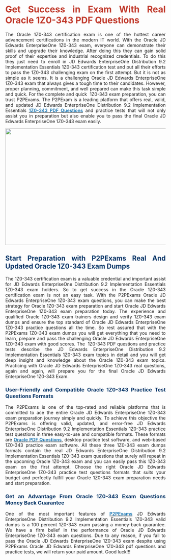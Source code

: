 <h1 style="text-align: justify;"><strong><span style="color:#c0392b;">Get Success in Exam With Real Oracle 1Z0-343 PDF Questions</span></strong></h1>

<p style="text-align: justify;">The Oracle 1Z0-343 certification exam is one of the hottest career advancement certifications in the modern IT world. With the Oracle JD Edwards EnterpriseOne 1Z0-343 exam, everyone can demonstrate their skills and upgrade their knowledge. After doing this they can gain solid proof of their expertise and industrial recognized credentials. To do this they just need to enroll in JD Edwards EnterpriseOne Distribution 9.2 Implementation Essentials 1Z0-343 certification test and put all their efforts to pass the 1Z0-343 challenging exam on the first attempt. But it is not as simple as it seems. It is a challenging Oracle JD Edwards EnterpriseOne 1Z0-343 exam that always gives a tough&nbsp;time to their candidates. However, proper planning, commitment, and well prepared can make this task simple and quick. For the complete and quick&nbsp; 1Z0-343 exam preparation, you can trust P2PExams. The P2PExam is a leading platform that offers real, valid, and updated JD Edwards EnterpriseOne Distribution 9.2 Implementation Essentials <strong><a href="https://www.p2pexams.com/oracle/pdf/1z0-343"><span style="color:#2980b9;">1Z0-343 PDF Questions</span></a></strong> and practice tests that will not only assist you in preparation but also enable you to pass the final Oracle JD Edwards EnterpriseOne 1Z0-343 exam easily.</p>

<p style="text-align: center;"><img alt="" src="https://i.ibb.co/0V3fSgZ/abktvu.jpg" style="width: 640px; height: 365px;" /></p>

<h2 style="text-align: justify;"><strong><span style="color:#003366;">Start Preparation with P2PExams Real And Updated Oracle 1Z0-343 Exam Dumps</span></strong></h2>

<p style="text-align: justify;">The 1Z0-343 certification exam is a valuable credential and important assist for JD Edwards EnterpriseOne Distribution 9.2 Implementation Essentials 1Z0-343 exam holders. So to get success in the Oracle 1Z0-343 certification exam is not an easy task. With the P2PExams Oracle JD Edwards EnterpriseOne&nbsp;1Z0-343 exam questions, you can make the best strategy for Oracle 1Z0-343 exam preparation and start Oracle JD Edwards EnterpriseOne 1Z0-343 exam preparation today. The experience and qualified Oracle 1Z0-343 exam trainers design and verify 1Z0-343 exam dumps and ensure the top standard of Oracle JD Edwards EnterpriseOne 1Z0-343 practice questions all the time. So rest assured that with the P2PExams 1Z0-343 exam dumps you will get everything that you need to learn, prepare and pass the challenging Oracle JD Edwards EnterpriseOne 1Z0-343 exam with good&nbsp;scores. The &nbsp;1Z0-343 PDF questions and practice tests describe the JD Edwards EnterpriseOne Distribution 9.2 Implementation Essentials 1Z0-343 exam topics in detail and you will get deep insight and knowledge about the Oracle 1Z0-343 exam topics. Practicing with Oracle JD Edwards EnterpriseOne 1Z0-343 real questions, again and again, will prepare you for the final Oracle JD Edwards EnterpriseOne 1Z0-343 Exam.</p>

<h3 style="text-align: justify;"><strong><span style="color:#003366;">User-Friendly and Compatible Oracle 1Z0-343 Practice Test Questions Formats</span></strong></h3>

<p style="text-align: justify;">The&nbsp;P2PExams is one of the top-rated and reliable platforms that is committed to ace the entire Oracle JD Edwards EnterpriseOne 1Z0-343 exam preparation journey simply&nbsp;and quickly. To achieve this objective the P2PExams&nbsp;is offering valid, updated, and error-free JD Edwards EnterpriseOne Distribution 9.2 Implementation Essentials 1Z0-343 practice test questions in three easy-to-use and compatible formats. These formats are <strong><a href="https://www.p2pexams.com/oracle"><span style="color:#2980b9;">Oracle PDF Questions</span></a></strong>, desktop practice test software, and web-based 1Z0-343&nbsp;practice exam software. All these three 1Z0-343 exam dumps formats contain the real JD Edwards EnterpriseOne Distribution 9.2 Implementation Essentials 1Z0-343 exam questions that surely will repeat in the upcoming Oracle 1Z0-343 exam and you can easily pass this 1Z0-343 exam on the first attempt. Choose the right Oracle JD Edwards EnterpriseOne 1Z0-343 practice test questions formats that suits your budget and perfectly fulfill your Oracle 1Z0-343 exam preparation needs and start preparation.</p>

<h3 style="text-align: justify;"><strong><span style="color:#003366;">Get an Advantage From Oracle 1Z0-343 Exam Questions Money Back Guarantee</span></strong></h3>

<p style="text-align: justify;">One of the most important features of <strong><a href="https://www.p2pexams.com/"><span style="color:#2980b9;">P2PExams</span></a></strong> JD Edwards EnterpriseOne Distribution 9.2 Implementation Essentials 1Z0-343 valid dumps is a 100 percent 1Z0-343 exam passing a money-back guarantee. We have a firm belief in the performance of Oracle JD Edwards EnterpriseOne 1Z0-343 exam questions. Due to any reason, if you fail to pass the Oracle JD Edwards EnterpriseOne 1Z0-343 exam despite using P2PExams Oracle JD Edwards EnterpriseOne 1Z0-343 pdf questions and practice tests, we will return your paid amount. Good luck!!!</p>

